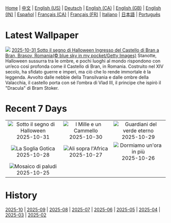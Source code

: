 [Home](../README.md) | [中文](zh-CN.md) | [English (US)](en-US.md) | [Deutsch](de-DE.md) | [English (CA)](en-CA.md) | [English (GB)](en-GB.md) | [English (IN)](en-IN.md) | [Español](es-ES.md) | [Français (CA)](fr-CA.md) | [Français (FR)](fr-FR.md) | [Italiano](it-IT.md) | [日本語](ja-JP.md) | [Português](pt-BR.md)

# Latest Wallpaper
![](https://www.bing.com/th?id=OHR.BranCastle_IT-IT4029236084_UHD.jpg)
[2025-10-31 Sotto il segno di Halloween Ingresso del Castello di Bran a Bran, Brașov, Romania(© blue sky in my pocket/Getty Images)](https://www.bing.com/th?id=OHR.BranCastle_IT-IT4029236084_UHD.jpg)
Stanotte, Halloween sussurra tra le ombre, e pochi luoghi al mondo rispondono con un’eco così profonda come il Castello di Bran, in Romania. Costruito nel XIV secolo, ha sfidato guerre e imperi, ma ciò che lo rende immortale è la leggenda. Avvolto dalle nebbie della Transilvania e dalle ombre della Valacchia, il castello porta con sé l’ombra di Vlad III, il principe che ispirò il "Dracula" di Bram Stoker.

# Recent 7 Days
|  |  |  |
|:---:|:---:|:---:|
| ![](https://www.bing.com/th?id=OHR.BranCastle_IT-IT4029236084_400x240.jpg "Sotto il segno di Halloween") 2025-10-31 | ![](https://www.bing.com/th?id=OHR.PushkarFair_IT-IT9959541344_400x240.jpg "I Mille e un Cammello") 2025-10-30 | ![](https://www.bing.com/th?id=OHR.FanalForest_IT-IT1040239574_400x240.jpg "Guardiani del verde eterno") 2025-10-29 |
| ![](https://www.bing.com/th?id=OHR.TepliceRocks_IT-IT0944419526_400x240.jpg "La Soglia Gotica") 2025-10-28 | ![](https://www.bing.com/th?id=OHR.AfricanRaven_IT-IT9701842647_400x240.jpg "Ali sopra l'Africa") 2025-10-27 | ![](https://www.bing.com/th?id=OHR.ItalyClock_IT-IT0847273649_400x240.jpg "Dormiamo un'ora in più") 2025-10-26 |
| ![](https://www.bing.com/th?id=OHR.MartimoaapaFinland_IT-IT0794218844_400x240.jpg "Mosaico di paludi") 2025-10-25 |  |  |

# History
[2025-10](../archives/wallpaper/it-IT/w_2025_10.md) | [2025-09](../archives/wallpaper/it-IT/w_2025_09.md) | [2025-08](../archives/wallpaper/it-IT/w_2025_08.md) | [2025-07](../archives/wallpaper/it-IT/w_2025_07.md) | [2025-06](../archives/wallpaper/it-IT/w_2025_06.md) | [2025-05](../archives/wallpaper/it-IT/w_2025_05.md) | [2025-04](../archives/wallpaper/it-IT/w_2025_04.md) | [2025-03](../archives/wallpaper/it-IT/w_2025_03.md) | [2025-02](../archives/wallpaper/it-IT/w_2025_02.md)
